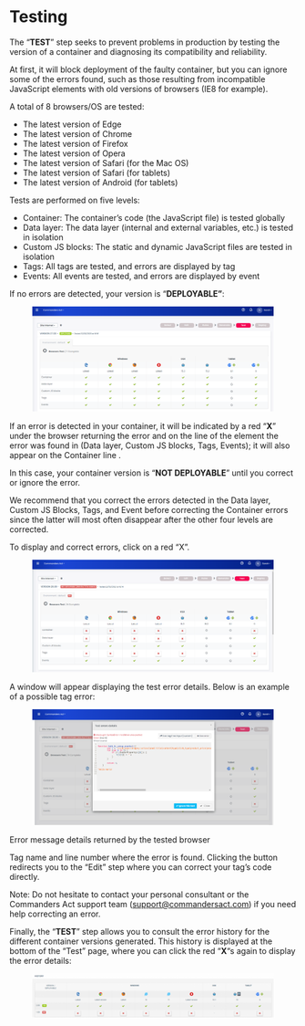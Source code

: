 # Testing

The “**TEST**” step seeks to prevent problems in production by testing the version of a container and diagnosing its compatibility and reliability.

At first, it will block deployment of the faulty container, but you can ignore some of the errors found, such as those resulting from incompatible JavaScript elements with old versions of browsers (IE8 for example).

A total of 8 browsers/OS are tested:

* The latest version of Edge
* The latest version of Chrome
* The latest version of Firefox
* The latest version of Opera
* The latest version of Safari (for the Mac OS)
* &#x20;The latest version of Safari (for tablets)
* The latest version of Android (for tablets)

Tests are performed on five levels:

* Container: The container’s code (the JavaScript file) is tested globally
* Data layer: The data layer (internal and external variables, etc.) is tested in isolation
* Custom JS blocks: The static and dynamic JavaScript files are tested in isolation
* Tags: All tags are tested, and errors are displayed by tag
* Events: All events are tested, and errors are displayed by event

If no errors are detected, your version is “**DEPLOYABLE”**:

<figure><img src="../../../../../../.gitbook/assets/image (108).png" alt=""><figcaption></figcaption></figure>

If an error is detected in your container, it will be indicated by a red “**X**” under the browser returning the error and on the line of the element  the error was found in (Data layer, Custom JS blocks, Tags, Events); it will also appear on the Container line .

In this case, your container version is “**NOT DEPLOYABLE**” until you correct or ignore the error.

We recommend that you correct the errors detected in the Data layer, Custom JS Blocks, Tags, and Event before correcting the Container errors since the latter will most often disappear after the other four levels are corrected.

To display and correct errors, click on a red “X”.

<figure><img src="../../../../../../.gitbook/assets/image (7).png" alt=""><figcaption></figcaption></figure>

A window will appear displaying the test error details. Below is an example of a possible tag error:

<figure><img src="../../../../../../.gitbook/assets/image (31).png" alt=""><figcaption></figcaption></figure>

Error message details returned by the tested browser

Tag name and line number where the error is found. Clicking the button redirects you to the “Edit” step where you can correct your tag’s code directly.

Note: Do not hesitate to contact your personal consultant or the Commanders Act support team (support@commandersact.com) if you need help correcting an error.

Finally, the “**TEST**” step allows you to consult the error history for the different container versions generated. This history is displayed at the bottom of the “Test” page, where you can click the red “**X**“s again to display the error details:

<figure><img src="../../../../../../.gitbook/assets/image (101).png" alt=""><figcaption></figcaption></figure>

